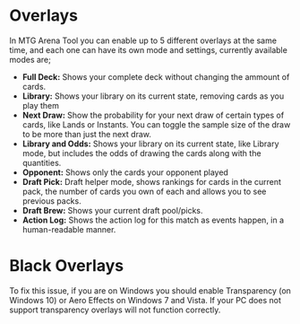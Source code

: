 # Overlays

In MTG Arena Tool you can enable up to 5 different overlays at the same time, and each one can have its own mode and settings, currently available modes are;

- **Full Deck:** Shows your complete deck without changing the ammount of cards.
- **Library:** Shows your library on its current state, removing cards as you play them
- **Next Draw:** Show the probability for your next draw of certain types of cards, like Lands or Instants. You can toggle the sample size of the draw to be more than just the next draw.
- **Library and Odds:** Shows your library on its current state, like Library mode, but includes the odds of drawing the cards along with the quantities.
- **Opponent:** Shows only the cards your opponent played
- **Draft Pick:** Draft helper mode, shows rankings for cards in the current pack, the number of cards you own of each and allows you to see previous packs.
- **Draft Brew:** Shows your current draft pool/picks.
- **Action Log:** Shows the action log for this match as events happen, in a human-readable manner.

# Black Overlays

To fix this issue, if you are on Windows you should enable Transparency (on Windows 10) or Aero Effects on Windows 7 and Vista. If your PC does not support transparency overlays will not function correctly.